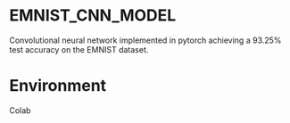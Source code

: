 # EMNIST_CNN_MODEL
Convolutional neural network implemented in pytorch achieving a 93.25% test accuracy on the EMNIST dataset.


# Environment
Colab
